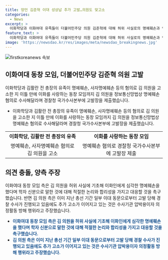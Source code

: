 ```yaml
---
title: 망언 김준혁 이대 성상납 추가 고발…의원도 맞고소
categories:
  - News
excerpt: >
  이화학당과 이화여대 유족들이 더불어민주당 의원 김준혁에 대해 허위 사실로의 명예훼손과 업무 방해 혐의로 고발하며 법적 대응에 나섰다. 김 의원 측은 이를 수사기관 압박용이자 의정활동 방해 행위로 비판하고 있다. 지난 총선 기간에 발언된 이대생 성상납 발언으로 논란이 된 김 의원은 이미 이화학당과 김활란 전 총장의 유족으로부터 명예훼손 등의 혐의로 고소를 당했었다.
feature_text: >
  이화학당과 이화여대 유족들이 더불어민주당 의원 김준혁에 대해 허위 사실로의 명예훼손과 업무 방해 혐의로 고발하며 법적 대응에 나섰다. 김 의원 측은 이를 수사기관 압박용이자 의정활동 방해 행위로 비판하고 있다. 지난 총선 기간에 발언된 이대생 성상납 발언으로 논란이 된 김 의원은 이미 이화학당과 김활란 전 총장의 유족으로부터 명예훼손 등의 혐의로 고소를 당했었다.
image: 'https://newsdao.kr/res/images/meta/newsdao_breakingnews.jpg'
---
```


<p><img src="https://newsdao.kr/res/images/meta/newsdao_breakingnews.jpg" alt="firstkoreanews 속보" /></p>

<h2 data-ke-size="size26">이화여대 동창 모임, 더불어민주당 김준혁 의원 고발</h2>

<p data-ke-size="size16">이화학당과 김활란 전 총장의 유족이 명예훼손, 사자명예훼손 등의 혐의로 김 의원을 고소한 지 이틀 만에 이화를 사랑하는 동창 모임까지 김 의원을 정보통신망법상 명예훼손 혐의로 수사해달라며 경찰청 국가수사본부에 고발장을 제출했습니다.</p>

<ul>
  <li>이화학당과 김활란 전 총장의 유족이 명예훼손, 사자명예훼손 등의 혐의로 김 의원을 고소한 지 이틀 만에 이화를 사랑하는 동창 모임까지 김 의원을 정보통신망법상 명예훼손 혐의로 수사해달라며 경찰청 국가수사본부에 고발장을 제출했습니다.</li>
</ul>

<table>
  <tr>
    <td style="text-align: center; height: 17px;"><b>이화학당, 김활란 전 총장의 유족</b></td>
    <td style="text-align: center; height: 17px;"><b>이화를 사랑하는 동창 모임</b></td>
  </tr>
  <tr>
    <td style="text-align: center; height: 17px;">명예훼손, 사자명예훼손 혐의로 김 의원을 고소</td>
    <td style="text-align: center; height: 17px;">명예훼손 혐의로 경찰청 국가수사본부에 고발장 제출</td>
  </tr>
</table>

<h2 data-ke-size="size26">의견 충돌, 양측 주장</h2>

<p data-ke-size="size16">이화여대 동창 모임 측은 김 의원을 허위 사실에 기초해 이화인에게 심각한 명예훼손을 했다며 학자 신분으로 말한 것에 대해 적절한 논리와 합리성을 가지고 대응할 것을 촉구했습니다. 반면 김 의원 측은 이미 지난 총선 기간 일부 이대 동문으로부터 고발 당해 경찰 수사가 진행되고 있음에도 추가 고소가 이어지고 있는 것은 수사기관 압박용이자 의정활동 방해 행위라고 주장했습니다.</p>

<ul>
  <li><b><span style="color: #1a5490;">이화여대 동창 모임 측은 김 의원을 허위 사실에 기초해 이화인에게 심각한 명예훼손을 했다며 학자 신분으로 말한 것에 대해 적절한 논리와 합리성을 가지고 대응할 것을 촉구했습니다.</span></b></li>
  <li><b><span style="color: #1a5490;">김 의원 측은 이미 지난 총선 기간 일부 이대 동문으로부터 고발 당해 경찰 수사가 진행되고 있음에도 추가 고소가 이어지고 있는 것은 수사기관 압박용이자 의정활동 방해 행위라고 주장했습니다.</span></b></li>
</ul>

<p data-ke-size="size16">&nbsp;</p>

